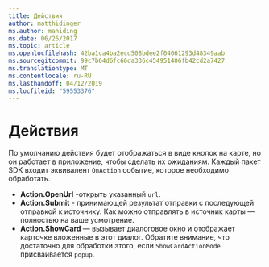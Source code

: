 ```yaml
---
title: Действия
author: matthidinger
ms.author: mahiding
ms.date: 06/26/2017
ms.topic: article
ms.openlocfilehash: 42ba1ca4ba2ecd508bdee2f04061293d48349aab
ms.sourcegitcommit: 99c7b64d6fc66da336c454951406fb42cd2a7427
ms.translationtype: MT
ms.contentlocale: ru-RU
ms.lasthandoff: 04/12/2019
ms.locfileid: "59553376"
---
```

# <a name="actions"></a>Действия

По умолчанию действия будет отображаться в виде кнопок на карте, но он работает в приложение, чтобы сделать их ожиданиям. Каждый пакет SDK входит эквивалент `OnAction` событие, которое необходимо обработать.

* **Action.OpenUrl** -открыть указанный `url`.  
* **Action.Submit** - принимающей результат отправки с последующей отправкой к источнику. Как можно отправлять в источник карты — полностью на ваше усмотрение.
* **Action.ShowCard** — вызывает диалоговое окно и отображает карточке вложенные в этот диалог. Обратите внимание, что достаточно для обработки этого, если `ShowCardActionMode` присваивается `popup`.